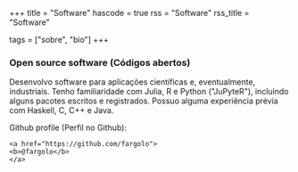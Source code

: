 +++
title = "Software"
hascode = true
rss = "Software"
rss_title = "Software"

tags = ["sobre", "bio"]
+++

### Open source software (Códigos abertos)

Desenvolvo software para aplicações científicas e, eventualmente, industriais. Tenho familiaridade com Julia, R e Python ("JuPyteR"), incluindo alguns pacotes escritos e registrados. Possuo alguma experiência prévia com Haskell, C, C++ e Java.

Github profile (Perfil no Github):  
~~~
<a href="https://github.com/fargolo">
<b>@fargolo</b>
</a>
~~~ 
